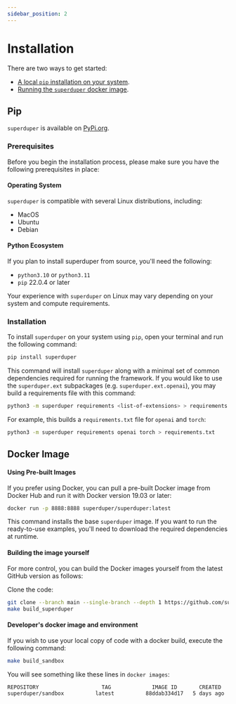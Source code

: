 ```yaml
---
sidebar_position: 2
---
```


# Installation

There are two ways to get started:

- [A local `pip` installation on your system](#pip).
- [Running the `superduper` docker image](#docker-image).

## Pip

`superduper` is available on [PyPi.org](https://pypi.org/project/superduper/).

### Prerequisites

Before you begin the installation process, please make sure you have the following prerequisites in place:

#### Operating System

`superduper` is compatible with several Linux distributions, including:

- MacOS
- Ubuntu
- Debian

#### Python Ecosystem

If you plan to install superduper from source, you'll need the following:

- `python3.10` or `python3.11`
- `pip` 22.0.4 or later

Your experience with `superduper` on Linux may vary depending on your system and compute requirements.

### Installation

To install `superduper` on your system using `pip`, open your terminal and run the following command:

```bash
pip install superduper
```

This command will install `superduper` along with a minimal set of common dependencies required for running the framework.
If you would like to use the `superduper.ext` subpackages (e.g. `superduper.ext.openai`), you may build a requirements file
with this command:

```bash
python3 -m superduper requirements <list-of-extensions> > requirements.txt
```

For example, this builds a `requirements.txt` file for `openai` and `torch`:

```bash
python3 -m superduper requirements openai torch > requirements.txt
```

## Docker Image

#### Using Pre-built Images

If you prefer using Docker, you can pull a pre-built Docker image from Docker Hub and run it with Docker version 19.03 or later:

```bash
docker run -p 8888:8888 superduper/superduper:latest
```

This command installs the base `superduper` image. If you want to run the ready-to-use examples, you'll need to download the required  dependencies at runtime. 


#### Building the image yourself

For more control, you can build the Docker images yourself from the latest GitHub version as follows:

Clone the code:

```bash
git clone --branch main --single-branch --depth 1 https://github.com/superduper/superduper.git
make build_superduper
```

#### Developer's docker image and environment

If you wish to use your local copy of code with a docker build, execute the following command:

```bash
make build_sandbox
```

You will see something like these lines in `docker images`:

```bash
REPOSITORY                    TAG             IMAGE ID       CREATED        SIZE
superduper/sandbox          latest          88ddab334d17   5 days ago     2.69GB
```